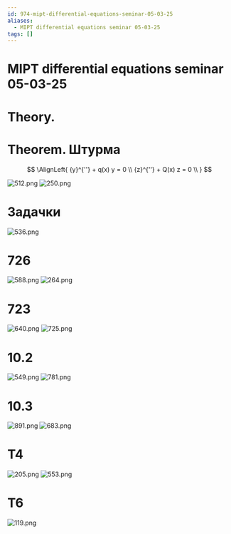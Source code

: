 ```yaml
---
id: 974-mipt-differential-equations-seminar-05-03-25
aliases:
  - MIPT differential equations seminar 05-03-25
tags: []
---
```


# MIPT differential equations seminar 05-03-25

# Theory.

# Theorem. Штурма

$$
\AlignLeft{
{y}^{''} + q(x) y = 0 \\
{z}^{''} + Q(x) z = 0 \\
}
$$

![512.png](assets/imgs/512.png)
![250.png](assets/imgs/250.png)

# Задачки

![536.png](assets/imgs/536.png)

# 726

![588.png](assets/imgs/588.png)
![264.png](assets/imgs/264.png)

# 723

![640.png](assets/imgs/640.png)
![725.png](assets/imgs/725.png)

# 10.2
![549.png](assets/imgs/549.png)
![781.png](assets/imgs/781.png)

# 10.3
![891.png](assets/imgs/891.png)
![683.png](assets/imgs/683.png)

# T4
![205.png](assets/imgs/205.png)
![553.png](assets/imgs/553.png)

# T6
![119.png](assets/imgs/119.png)
